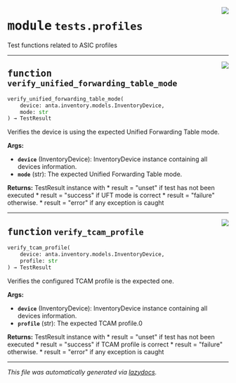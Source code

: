 <!-- markdownlint-disable -->

<a href="../../anta/tests/profiles.py#L0"><img align="right" style="float:right;" src="https://img.shields.io/badge/-source-cccccc?style=flat-square"></a>

# <kbd>module</kbd> `tests.profiles`
Test functions related to ASIC profiles


---

<a href="../../anta/tests/profiles.py#L9"><img align="right" style="float:right;" src="https://img.shields.io/badge/-source-cccccc?style=flat-square"></a>

## <kbd>function</kbd> `verify_unified_forwarding_table_mode`

```python
verify_unified_forwarding_table_mode(
    device: anta.inventory.models.InventoryDevice,
    mode: str
) → TestResult
```

Verifies the device is using the expected Unified Forwarding Table mode.



**Args:**

 - <b>`device`</b> (InventoryDevice):  InventoryDevice instance containing all devices information.
 - <b>`mode`</b> (str):  The expected Unified Forwarding Table mode.



**Returns:**
 TestResult instance with * result = "unset" if test has not been executed * result = "success" if UFT mode is correct * result = "failure" otherwise. * result = "error" if any exception is caught


---

<a href="../../anta/tests/profiles.py#L45"><img align="right" style="float:right;" src="https://img.shields.io/badge/-source-cccccc?style=flat-square"></a>

## <kbd>function</kbd> `verify_tcam_profile`

```python
verify_tcam_profile(
    device: anta.inventory.models.InventoryDevice,
    profile: str
) → TestResult
```

Verifies the configured TCAM profile is the expected one.



**Args:**

 - <b>`device`</b> (InventoryDevice):  InventoryDevice instance containing all devices information.
 - <b>`profile`</b> (str):  The expected TCAM profile.0



**Returns:**
 TestResult instance with * result = "unset" if test has not been executed * result = "success" if TCAM profile is correct * result = "failure" otherwise. * result = "error" if any exception is caught




---

_This file was automatically generated via [lazydocs](https://github.com/ml-tooling/lazydocs)._
